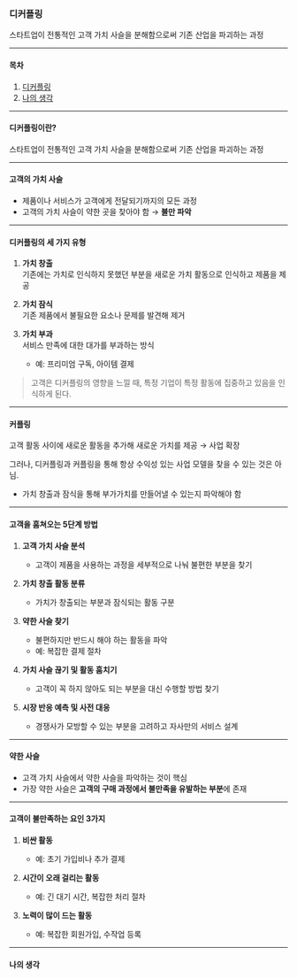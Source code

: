 ### **디커플링**  
스타트업이 전통적인 고객 가치 사슬을 분해함으로써 기존 산업을 파괴하는 과정  

---

#### **목차**  
1. [디커플링](#디커플링이란?)
2. [나의 생각](#나의-생각)


---

#### **디커플링이란?**  
스타트업이 전통적인 고객 가치 사슬을 분해함으로써 기존 산업을 파괴하는 과정  

---

#### **고객의 가치 사슬**  
- 제품이나 서비스가 고객에게 전달되기까지의 모든 과정  
- 고객의 가치 사슬이 약한 곳을 찾아야 함 → **불만 파악** 

---

#### **디커플링의 세 가지 유형**  

1. **가치 창출**  
   기존에는 가치로 인식하지 못했던 부분을 새로운 가치 활동으로 인식하고 제품을 제공  

2. **가치 잠식**  
   기존 제품에서 불필요한 요소나 문제를 발견해 제거  

3. **가치 부과**  
   서비스 만족에 대한 대가를 부과하는 방식  
   - 예: 프리미엄 구독, 아이템 결제 

> 고객은 디커플링의 영향을 느낄 때, 특정 기업이 특정 활동에 집중하고 있음을 인식하게 된다.

---

#### **커플링**  
고객 활동 사이에 새로운 활동을 추가해 새로운 가치를 제공 → 사업 확장  

그러나, 디커플링과 커플링을 통해 항상 수익성 있는 사업 모델을 찾을 수 있는 것은 아님.  
- 가치 창출과 잠식을 통해 부가가치를 만들어낼 수 있는지 파악해야 함  

---

#### **고객을 훔쳐오는 5단계 방법**  

1. **고객 가치 사슬 분석**  
   - 고객이 제품을 사용하는 과정을 세부적으로 나눠 불편한 부분을 찾기

2. **가치 창출 활동 분류**  
   - 가치가 창출되는 부분과 잠식되는 활동 구분  

3. **약한 사슬 찾기**  
   - 불편하지만 반드시 해야 하는 활동을 파악  
   - 예: 복잡한 결제 절차  

4. **가치 사슬 끊기 및 활동 훔치기**  
   - 고객이 꼭 하지 않아도 되는 부분을 대신 수행할 방법 찾기  

5. **시장 반응 예측 및 사전 대응**  
   - 경쟁사가 모방할 수 있는 부분을 고려하고 자사만의 서비스 설계  

---

#### **약한 사슬**  
- 고객 가치 사슬에서 약한 사슬을 파악하는 것이 핵심 
- 가장 약한 사슬은 **고객의 구매 과정에서 불만족을 유발하는 부분**에 존재

---

#### **고객이 불만족하는 요인 3가지**  

1. **비싼 활동**  
   - 예: 초기 가입비나 추가 결제  

2. **시간이 오래 걸리는 활동**  
   - 예: 긴 대기 시간, 복잡한 처리 절차  

3. **노력이 많이 드는 활동**  
   - 예: 복잡한 회원가입, 수작업 등록  

---

#### **나의 생각**
